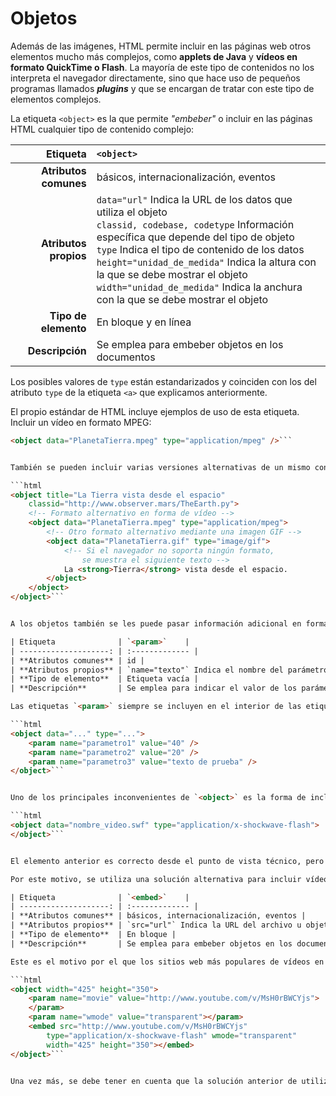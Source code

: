 # Objetos

Además de las imágenes, HTML permite incluir en las páginas web otros elementos mucho más complejos, como **applets de Java** y **vídeos en formato QuickTime o Flash**. La mayoría de este tipo de contenidos no los interpreta el navegador directamente, sino que hace uso de pequeños programas llamados _**plugins**_ y que se encargan de tratar con este tipo de elementos complejos.

La etiqueta `<object>` es la que permite *"embeber"* o incluir en las páginas HTML cualquier tipo de contenido complejo:

| Etiqueta              | `<object>`    |
| --------------------: | :------------- |
| **Atributos comunes** | básicos, internacionalización, eventos |
| **Atributos propios** | `data="url"` Indica la URL de los datos que utiliza el objeto <br /> `classid, codebase, codetype` Información específica que depende del tipo de objeto <br /> `type` Indica el tipo de contenido de los datos <br /> `height="unidad_de_medida"` Indica la altura con la que se debe mostrar el objeto <br /> `width="unidad_de_medida"` Indica la anchura con la que se debe mostrar el objeto |
| **Tipo de elemento**  | En bloque y en línea |
| **Descripción**       | Se emplea para embeber objetos en los documentos |

Los posibles valores de `type` están estandarizados y coinciden con los del atributo `type` de la etiqueta `<a>` que explicamos anteriormente.

El propio estándar de HTML incluye ejemplos de uso de esta etiqueta. Incluir un vídeo en formato MPEG:

```html
<object data="PlanetaTierra.mpeg" type="application/mpeg" />```


También se pueden incluir varias versiones alternativas de un mismo contenido. Así, si el navegador no es capaz de interpretar el formato por defecto, puede optar por cualquiera de los otros formatos alternativos:

```html
<object title="La Tierra vista desde el espacio"
    classid="http://www.observer.mars/TheEarth.py">
    <!-- Formato alternativo en forma de vídeo -->
    <object data="PlanetaTierra.mpeg" type="application/mpeg">
        <!-- Otro formato alternativo mediante una imagen GIF -->
        <object data="PlanetaTierra.gif" type="image/gif">
            <!-- Si el navegador no soporta ningún formato,
                se muestra el siguiente texto -->
            La <strong>Tierra</strong> vista desde el espacio.
        </object>
    </object>
</object>```


A los objetos también se les puede pasar información adicional en forma de parámetros mediante la etiqueta `<param>`:

| Etiqueta              | `<param>`    |
| --------------------: | :------------- |
| **Atributos comunes** | id |
| **Atributos propios** | `name="texto"` Indica el nombre del parámetro <br /> `value="texto"` Indica el valor del parámetro |
| **Tipo de elemento**  | Etiqueta vacía |
| **Descripción**       | Se emplea para indicar el valor de los parámetros del objeto |

Las etiquetas `<param>` siempre se incluyen en el interior de las etiquetas `<object>`:

```html
<object data="..." type="...">
    <param name="parametro1" value="40" />
    <param name="parametro2" value="20" />
    <param name="parametro3" value="texto de prueba" />
</object>```


Uno de los principales inconvenientes de `<object>` es la forma de incluir vídeos en formato *Flash* en las páginas HTML. Si se utiliza el siguiente código:

```html
<object data="nombre_video.swf" type="application/x-shockwave-flash">
</object>```


El elemento anterior es correcto desde el punto de vista técnico, pero provoca que algunos navegadores como Internet Explorer no visualicen el vídeo hasta que se ha descargado completamente. Si se trata de un vídeo largo, esta solución no es válida para el usuario.

Por este motivo, se utiliza una solución alternativa para incluir vídeos *Flash* en las páginas HTML: el uso de la etiqueta `<embed>`. Pero aunque esta solución funciona correctamente, no se trata de una solución válida desde el punto de vista del **estándar de XHTML**, por lo que las páginas que incluyan esta solución no pasarán correctamente el proceso de validación.

| Etiqueta              | `<embed>`    |
| --------------------: | :------------- |
| **Atributos comunes** | básicos, internacionalización, eventos |
| **Atributos propios** | `src="url"` Indica la URL del archivo u objeto que se incluye en la página <br /> `type="tipo_de_contenido"` Indica el tipo de contenido del objeto (*flash*, quicktime, java, etc.) <br /> `height="unidad_de_medida"` Indica la altura con la que se debe mostrar el objeto <br /> `width="unidad_de_medida"` Indica la anchura con la que se debe mostrar el objeto |
| **Tipo de elemento**  | En bloque |
| **Descripción**       | Se emplea para embeber objetos en los documentos |

Este es el motivo por el que los sitios web más populares de vídeos en formato Flash proporcionan un código similar al siguiente para incluir sus vídeos en las páginas HTML:

```html
<object width="425" height="350">
    <param name="movie" value="http://www.youtube.com/v/MsH0rBWCYjs">
    </param>
    <param name="wmode" value="transparent"></param>
    <embed src="http://www.youtube.com/v/MsH0rBWCYjs"
        type="application/x-shockwave-flash" wmode="transparent"
        width="425" height="350"></embed>
</object>```


Una vez más, se debe tener en cuenta que la solución anterior de utilizar la etiqueta `<embed>` es correcta desde el punto de vista del usuario (no tiene que esperar a que el vídeo se descargue completamente para poder verlo) pero **no es una solución técnicamente válida**, ya que la etiqueta `<embed>` no es parte del estándar XHTML.
